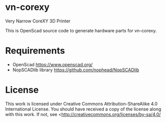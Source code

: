 # vn-corexy
Very Narrow CoreXY 3D Printer

This is OpenScad source code to generate hardware parts for vn-corexy.

# Requirements
- OpenScad https://www.openscad.org/
- NopSCADlib library https://github.com/nophead/NopSCADlib

# License
This work is licensed under Creative Commons Attribution-ShareAlike 4.0 International License.
You should have received a copy of the license along with this work. 
If not, see <http://creativecommons.org/licenses/by-sa/4.0/

